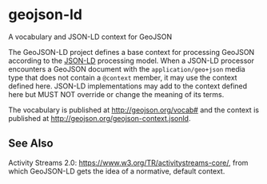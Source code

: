 geojson-ld
==========

A vocabulary and JSON-LD context for GeoJSON

The GeoJSON-LD project defines a base context for processing GeoJSON according
to the [JSON-LD](https://www.w3.org/TR/json-ld/) processing model. When
a JSON-LD processor encounters a GeoJSON document with the
`application/geo+json` media type that does not contain a `@context` member, it
may use the context defined here. JSON-LD implementations may add to the
context defined here but MUST NOT override or change the meaning of its terms.

The vocabulary is published at http://geojson.org/vocab# and the context is
published at http://geojson.org/geojson-context.jsonld.

## See Also

Activity Streams 2.0: https://www.w3.org/TR/activitystreams-core/, from which
GeoJSON-LD gets the idea of a normative, default context.
